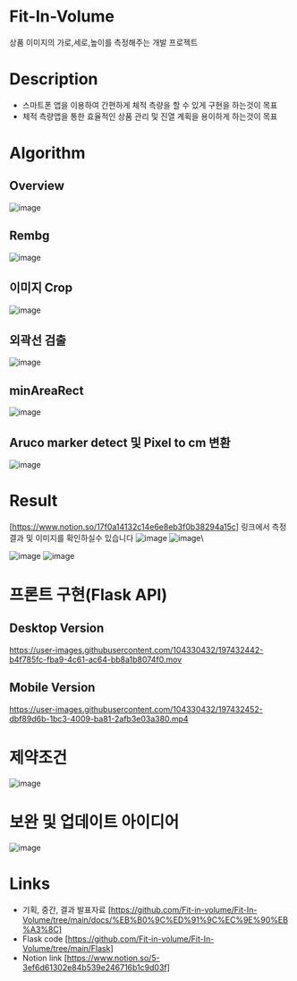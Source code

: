 # Fit-In-Volume
상품 이미지의 가로,세로,높이를 측정해주는 개발 프로젝트
# Description
- 스마트폰 앱을 이용하여 간편하게 체적 측량을 할 수 있게 구현을 하는것이 목표
- 체적 측량앱을 통한 효율적인 상품 관리 및 진열 계획을 용이하게 하는것이 목표
# Algorithm
## Overview
![image](https://user-images.githubusercontent.com/104330432/197434301-e5ef9d99-dbae-4932-b057-7ebb76a92938.png)
## Rembg
![image](https://user-images.githubusercontent.com/104330432/197434660-c2fbbafc-94ed-417a-88c5-bb9a38b15e25.png)
## 이미지 Crop
![image](https://user-images.githubusercontent.com/104330432/197434733-3e9b629d-5366-4667-a622-a91a76053a5b.png)
## 외곽선 검출
![image](https://user-images.githubusercontent.com/104330432/197434806-b397e9f7-31ed-425e-bd09-a5452fd080b4.png)
## minAreaRect
![image](https://user-images.githubusercontent.com/104330432/197434867-60534ac3-8aee-4214-a85f-e0d8d5167fc5.png)
## Aruco marker detect 및 Pixel to cm 변환
![image](https://user-images.githubusercontent.com/104330432/197435037-007116a3-3da2-4691-bfc5-9f27386dab29.png)



# Result
[https://www.notion.so/17f0a14132c14e6e8eb3f0b38294a15c] 링크에서 측정 결과 및 이미지를 확인하실수 있습니다
![image](https://user-images.githubusercontent.com/104330432/197435201-56730df9-80d1-47e5-9161-c98aeb15e0dc.png)
![image](https://user-images.githubusercontent.com/104330432/197435222-58e466fd-0d1b-428b-9220-02f5fe8d0028.png)\

![image](https://user-images.githubusercontent.com/104330432/197435265-93be62b7-d48a-4352-aede-2e9529dfeb59.png)
![image](https://user-images.githubusercontent.com/104330432/197435282-a6590ef6-622e-4754-8851-1917dcfd01b4.png)

# 프론트 구현(Flask API)
## Desktop Version
https://user-images.githubusercontent.com/104330432/197432442-b4f785fc-fba9-4c61-ac64-bb8a1b8074f0.mov
## Mobile Version
https://user-images.githubusercontent.com/104330432/197432452-dbf89d6b-1bc3-4009-ba81-2afb3e03a380.mp4

# 제약조건
![image](https://user-images.githubusercontent.com/104330432/197435338-453dc5aa-6663-4dd7-a042-7cca75ea6c54.png)

# 보완 및 업데이트 아이디어
![image](https://user-images.githubusercontent.com/104330432/197435364-6afbb608-8118-47f5-bac0-0e8a678ec8ce.png)

# Links
- 기획, 중간, 결과 발표자료 [https://github.com/Fit-in-volume/Fit-In-Volume/tree/main/docs/%EB%B0%9C%ED%91%9C%EC%9E%90%EB%A3%8C]
- Flask code [https://github.com/Fit-in-volume/Fit-In-Volume/tree/main/Flask]
- Notion link [https://www.notion.so/5-3ef6d61302e84b539e246716b1c9d03f]
